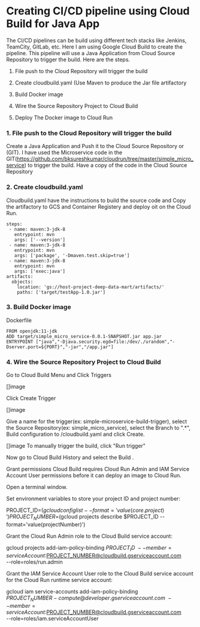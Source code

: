 # Creating CI/CD pipeline using Cloud Build for Java App

The CI/CD pipelines can be build using different tech stacks like Jenkins, TeamCity, GitLab, etc. Here I am using Google Cloud Build to create the pipeline. This pipeline will use a Java Application from Cloud Source Repository to trigger the build. Here are the steps.

1. File push to the Cloud Repository will trigger the build

2. Create cloudbuild.yaml (Use Maven to produce the Jar file artifactory

3. Build Docker image

4. Wire the Source Repository Project to Cloud Build


5. Deploy The Docker image to Cloud Run


### 1. File push to the Cloud Repository will trigger the build

Create a Java Application and Push it to the Cloud Source Repository or (GIT). I have used the Microservice code in the GIT(https://github.com/bksureshkumar/cloudrun/tree/master/simple_micro_service) to trigger the build. Have a copy of the code in the Cloud Source Repository

### 2. Create cloudbuild.yaml

Cloudbuild.yaml have the instructions to build the source code and Copy the artifactory to GCS and Container Registery and deploy oit on the Cloud Run.

```
steps:
 - name: maven:3-jdk-8
   entrypoint: mvn
   args: ['--version']    
 - name: maven:3-jdk-8
   entrypoint: mvn
   args: ['package', '-Dmaven.test.skip=true']
 - name: maven:3-jdk-8
   entrypoint: mvn
   args: ['exec:java']
artifacts:
  objects:
    location: 'gs://host-project-deep-data-mart/artifacts/'
    paths: ['target/testApp-1.0.jar']   
 ```   

### 3. Build Docker image

Dockerfile
```
FROM openjdk:11-jdk
ADD target/simple_micro_service-0.0.1-SNAPSHOT.jar app.jar
ENTRYPOINT ["java","-Djava.security.egd=file:/dev/./urandom","-Dserver.port=${PORT}","-jar","/app.jar"]
```

### 4. Wire the Source Repository Project to Cloud Build

Go to Cloud Build Menu and Click Triggers

[]image

Click Create Trigger

[]image

Give a name for the trigger(ex: simple-microservice-build-trigger), select the Source Repository(ex: simple_micro_service),  select the Branch to ".*", Build configuration to /cloudbuild.yaml and click Create.

[]image
To manually trigger the build, click "Run trigger"

Now go to Cloud Build History and select the Build .



Grant permissions
Cloud Build requires Cloud Run Admin and IAM Service Account User permissions before it can deploy an image to Cloud Run.

Open a terminal window.

Set environment variables to store your project ID and project number:

PROJECT_ID=$(gcloud config list --format='value(core.project)')
PROJECT_NUMBER=$(gcloud projects describe $PROJECT_ID --format='value(projectNumber)')

Grant the Cloud Run Admin role to the Cloud Build service account:

gcloud projects add-iam-policy-binding $PROJECT_ID \
    --member=serviceAccount:$PROJECT_NUMBER@cloudbuild.gserviceaccount.com \
    --role=roles/run.admin

Grant the IAM Service Account User role to the Cloud Build service account for the Cloud Run runtime service account:

gcloud iam service-accounts add-iam-policy-binding \
    $PROJECT_NUMBER-compute@developer.gserviceaccount.com \
    --member=serviceAccount:$PROJECT_NUMBER@cloudbuild.gserviceaccount.com \
    --role=roles/iam.serviceAccountUser
    
    

